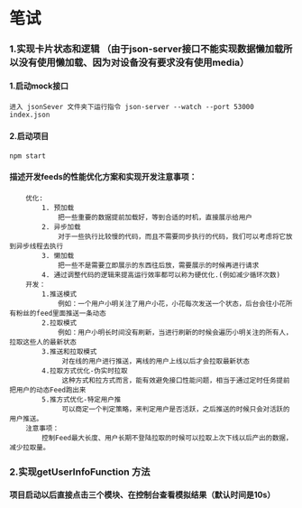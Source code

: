 # 笔试 
### 1.实现卡片状态和逻辑 （由于json-server接口不能实现数据懒加载所以没有使用懒加载、因为对设备没有要求没有使用media）
#### 1.启动mock接口 
    进入 jsonSever 文件夹下运行指令 json-server --watch --port 53000 index.json
#### 2.启动项目
    npm start
#### 描述开发feeds的性能优化方案和实现开发注意事项：
```
    优化:
        1. 预加载 
            把一些重要的数据提前加载好，等到合适的时机，直接展示给用户
        2. 异步加载 
            对于一些执行比较慢的代码，而且不需要同步执行的代码，我们可以考虑将它放到异步线程去执行
        3. 懒加载
            把一些不是需要立即展示的东西往后放，需要展示的时候再进行请求
        4. 通过调整代码的逻辑来提高运行效率都可以称为硬优化.(例如减少循环次数)
    开发：
        1.推送模式
            例如：一个用户小明关注了用户小花，小花每次发送一个状态，后台会往小花所有粉丝的feed里面推送一条动态
        2.拉取模式 
            例如：用户小明长时间没有刷新，当进行刷新的时候会遍历小明关注的所有人，拉取这些人的最新状态
        3.推送和拉取模式
             对在线的用户进行推送，离线的用户上线以后才会拉取最新状态
        4.拉取方式优化-伪实时拉取 
             这种方式和拉方式而言，能有效避免接口性能问题，相当于通过定时任务提前把用户的动态Feed跑出来
        5.推方式优化-特定用户推
             可以商定一个判定策略，来判定用户是否活跃，之后推送的时候只会对活跃的用户推送。
    注意事项：
        控制Feed最大长度、用户长期不登陆拉取的时候可以拉取上次下线以后产出的数据，减少拉取量。
```
### 2.实现getUserInfoFunction 方法
#### 项目启动以后直接点击三个模块、在控制台查看模拟结果（默认时间是10s）
